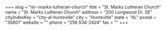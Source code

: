 +++
slug = "st--marks-lutheran-church"
title = "St. Marks Lutheran Church"
name = "St. Marks Lutheran Church"
address = "200 Longwood Dr. SE"
cityIndexKey = "city-al-huntsville"
city = "Huntsville"
state = "AL"
postal = "35801"
website = ""
phone = "256 534-2424"
fax = ""
+++
